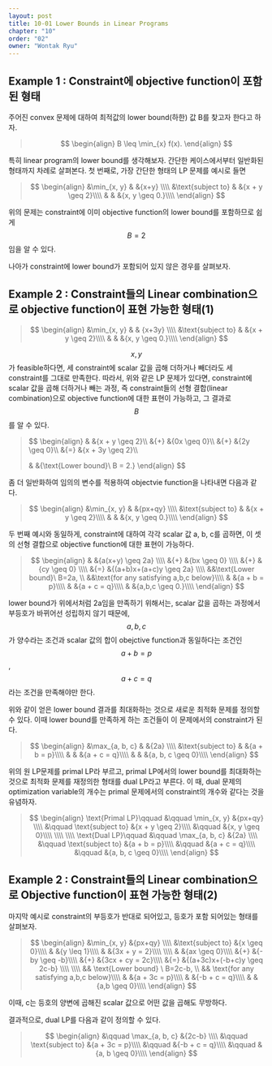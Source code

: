 ```yaml
---
layout: post
title: 10-01 Lower Bounds in Linear Programs
chapter: "10"
order: "02"
owner: "Wontak Ryu"
---
```


<script type="text/x-mathjax-config">
MathJax.Hub.Config({
    displayAlign: "center"
});
</script>

## Example 1 : Constraint에 objective function이 포함된 형태

주어진 convex 문제에 대하여 최적값의 lower bound(하한) 값 B를 찾고자 한다고 하자.

>$$
>\begin{align}
>B \leq \min_{x} f(x).
>\end{align}
>$$

특히 linear program의 lower bound를 생각해보자. 간단한 케이스에서부터 일반화된 형태까지 차례로 살펴본다.
첫 번째로, 가장 간단한 형태의 LP 문제를 예시로 들면

>$$
>\begin{align}
>&\min_{x, y}  
>& &{x+y} \\\\
>&\text{subject to} 
>& &{x + y \geq 2}\\\\
>& & &{x, y \geq 0.}\\\\
>\end{align}
>$$

위의 문제는 constraint에 이미 objective function의 lower bound를 포함하므로 쉽게 $$B=2$$임을 알 수 있다.

나아가 constraint에 lower bound가 포함되어 있지 않은 경우를 살펴보자.

## Example 2 : Constraint들의 Linear combination으로 objective function이 표현 가능한 형태(1)

>$$
>\begin{align}
>&\min_{x, y}  
>& & {x+3y} \\\\
>&\text{subject to} 
>& &{x + y \geq 2}\\\\
>& & &{x, y \geq 0.}\\\\
>\end{align}
>$$

$$x,\, y$$가 feasible하다면, 세 constraint에 scalar 값을 곱해 더하거나 빼더라도 세 constraint를 그대로 만족한다. 따라서, 위와 같은 LP 문제가 있다면, constraint에 scalar 값을 곱해 더하거나 빼는 과정, 즉 constraint들의 선형 결합(linear combination)으로 objective function에 대한 표현이 가능하고, 그 결과로 $$B$$를 알 수 있다. 

>$$
>\begin{align}
>& &{x + y \geq 2}\\\\
>&{+} &{0x \geq 0}\\\\
>&{+} &{2y \geq 0}\\\\
>&{=} &{x + 3y \geq 2}\\\\
>
>& &{\text{Lower bound}\ B = 2.}
>\end{align}
>$$

좀 더 일반화하여 임의의 변수를 적용하여 objectvie function을 나타내면 다음과 같다.

>$$
>\begin{align}
>&\min_{x, y}  
>& &{px+qy} \\\\
>&\text{subject to} 
>& &{x + y \geq 2}\\\\
>& & &{x, y \geq 0.}\\\\
>\end{align}
>$$

두 번째 예시와 동일하게, constraint에 대하여 각각 scalar 값 a, b, c를 곱하면, 이 셋의 선형 결합으로 objective function에 대한 표현이 가능하다.

 >$$
 >\begin{align}
 >& &{a(x+y) \geq 2a} \\\\
 >&{+} &{bx \geq 0} \\\\
 >&{+} &{cy \geq 0} \\\\
 >&{=} &{(a+b)x+(a+c)y \geq 2a} \\\\
 >&&\text{Lower bound}\ B=2a, \\
 >&&\text{for any satisfying a,b,c below}\\\\
 >& &{a + b = p}\\\\
 >& &{a + c = q}\\\\
 >& &{a,b,c \geq 0.}\\\\
 >\end{align}
 >$$


lower bound가 위에서처럼 2a임을 만족하기 위해서는, scalar 값을 곱하는 과정에서 부등호가 바뀌어선 성립하지 않기 때문에, $$a, b, c$$가 양수라는 조건과 scalar 값의 합이 obejctive function과 동일하다는 조건인 $$a+b = p$$, $$a+c = q$$라는 조건을 만족해야만 한다.

위와 같이 얻은 lower bound 결과를 최대화하는 것으로 새로운 최적화 문제를 정의할 수 있다. 이때 lower bound를 만족하게 하는 조건들이 이 문제에서의 constraint가 된다. 

>$$
>\begin{align}
>&\max_{a, b, c}  
>& &{2a} \\\\
>&\text{subject to} 
>& &{a + b = p}\\\\
>& & &{a + c = q}\\\\
>& & &{a, b, c \geq 0}\\\\
>\end{align}
>$$

위의 원 LP문제를 primal LP라 부르고, primal LP에서의 lower bound를 최대화하는 것으로 최적화 문제를 재정의한 형태를 dual LP라고 부른다. 이 때, dual 문제의 optimization variable의 개수는 primal 문제에서의 constraint의 개수와 같다는 것을 유념하자.

>$$
>\begin{align}
>\text{Primal LP}\qquad
>&\qquad \min_{x, y}  &{px+qy} \\\\
>&\qquad \text{subject to} &{x + y \geq 2}\\\\
>&\qquad &{x, y \geq 0}\\\\
>\\\\
>\\\\
>\text{Dual LP}\qquad
>&\qquad \max_{a, b, c}  &{2a} \\\\
>&\qquad \text{subject to} &{a + b = p}\\\\
>&\qquad &{a + c = q}\\\\
>&\qquad &{a, b, c \geq 0}\\\\
>\end{align}
>$$

## Example 2 : Constraint들의 Linear combination으로 Objective function이 표현 가능한 형태(2)

마지막 예시로  constraint의 부등호가 반대로 되어있고, 등호가 포함 되어있는 형태를 살펴보자.

>$$
>\begin{align}
>&\min_{x, y}  &{px+qy} \\\\
>&\text{subject to} &{x \geq 0}\\\\
>& &{y \leq 1}\\\\
>& &{3x + y = 2}\\\\
>\\\\
>& &{ax \geq 0}\\\\
>&{+} &{-by \geq -b}\\\\
>&{+} &{3cx + cy = 2c}\\\\
>&{=} &{(a+3c)x+(-b+c)y \geq 2c-b}
>\\\\
>\\\\
>&& \text{Lower bound}  \ B=2c-b, \\
>&& \text{for any satisfying a,b,c below}\\\\
>& &{a + 3c = p}\\\\
>& &{-b + c = q}\\\\
>& &{a,b \geq 0}\\\\
>\end{align}
>$$

이때, c는 등호의 양변에 곱해진 scalar 값으로 어떤 값을 곱해도 무방하다.

결과적으로, dual LP를 다음과 같이 정의할 수 있다.

>$$
>\begin{align}
>&\qquad \max_{a, b, c}  &{2c-b} \\\\
>&\qquad \text{subject to} &{a + 3c = p}\\\\
>&\qquad &{-b + c = q}\\\\
>&\qquad &{a, b \geq 0}\\\\
>\end{align}
>$$
